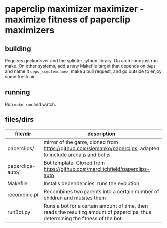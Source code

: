# paperclip maximizer maximizer - maximize fitness of paperclip maximizers


## building

Requires geckodriver and the splinter python library. On arch linux just run make.
On other systems, add a new Makefile target that depends on `deps` and name it `deps_<systemname>`, make a pull request, and go outside to enjoy some fresh air.


## running

Run `make run` and watch.


## files/dirs

| file/dir         | description                                                                                                                                          |
|------------------|------------------------------------------------------------------------------------------------------------------------------------------------------|
| paperclips/      | mirror of the game, cloned from https://github.com/siemanko/paperclips, adapted to include arena.js and bot.js                                       |
| paperclips-auto/ | Bot template. Cloned from https://github.com/marclitchfield/paperclips-auto                                                                          |
| Makefile         | Installs dependencies, runs the evolution                                                                                                            |
| recombine.pl     | Recombines two parents into a certain number of children and mutates them                                                                            |
| runBot.py        | Runs a bot for a certain amount of time, then reads the resulting amount of paperclips, thus determining the fitness of the bot.                     |
